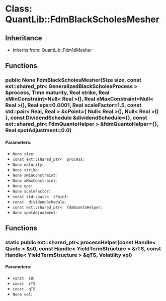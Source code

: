 # Class: QuantLib::FdmBlackScholesMesher

## Inheritance
- Inherits from: QuantLib::Fdm1dMesher

## Functions
### public None FdmBlackScholesMesher(Size size, const ext::shared_ptr< GeneralizedBlackScholesProcess > &process, Time maturity, Real strike, Real xMinConstraint=Null< Real >(), Real xMaxConstraint=Null< Real >(), Real eps=0.0001, Real scaleFactor=1.5, const std::pair< Real, Real > &cPoint={ Null< Real >(), Null< Real >() }, const DividendSchedule &dividendSchedule={}, const ext::shared_ptr< FdmQuantoHelper > &fdmQuantoHelper={}, Real spotAdjustment=0.0)

#### Parameters:
- `None size`: 
- `const ext::shared_ptr<  process`: 
- `None maturity`: 
- `None strike`: 
- `None xMinConstraint`: 
- `None xMaxConstraint`: 
- `None eps`: 
- `None scaleFactor`: 
- `const std::pair<  cPoint`: 
- `const  dividendSchedule`: 
- `const ext::shared_ptr<  fdmQuantoHelper`: 
- `None spotAdjustment`: 

## Functions
### static public ext::shared_ptr<  processHelper(const Handle< Quote > &s0, const Handle< YieldTermStructure > &rTS, const Handle< YieldTermStructure > &qTS, Volatility vol)

#### Parameters:
- `const  s0`: 
- `const  rTS`: 
- `const  qTS`: 
- `None vol`: 


